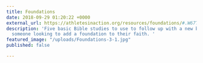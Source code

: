 ```yaml
---
title: Foundations
date: 2018-09-29 01:20:22 +0000
external_url: https://athletesinaction.org/resources/foundations/#.W67TbGhKjIU
description: 'Five basic Bible studies to use to follow up with a new believer or
  someone looking to add a foundation to their faith. '
featured_image: "/uploads/Foundations-3-1.jpg"
published: false

---
```

